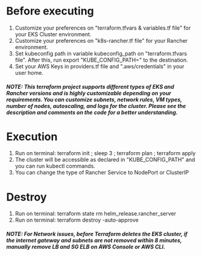 # Before executing
1. Customize your preferences on "terraform.tfvars & variables.tf file" for your EKS Cluster environment.
2. Customize your preferences on "k8s-rancher.tf file" for your Rancher environment.
3. Set kubeconfig path in variable kubeconfig_path on "terraform.tfvars file". After this, run export "KUBE_CONFIG_PATH=" to the destination.
4. Set your AWS Keys in providers.tf file and ".aws/credentials" in your user home.
##### NOTE: This terraform project supports different types of EKS and Rancher versions and is highly customizable depending on your requirements. You can customize subnets, network rules, VM types, number of nodes, autoscaling, and logs for the cluster. Please see the description and comments on the code for a better understanding.



# Execution
1. Run on terminal: terraform init ; sleep 3 ; terraform plan ; terraform apply
2. The cluster will be accessible as declared in "KUBE_CONFIG_PATH" and you can run kubectl commands.
3. You can change the type of Rancher Service to NodePort or ClusterIP
  

# Destroy
1. Run on terminal: terraform state rm helm_release.rancher_server
2. Run on terminal: terraform destroy -auto-approve
##### NOTE: For Network issues, before Terraform deletes the EKS cluster, if the internet gateway and subnets are not removed within 8 minutes, manually remove LB and SG ELB on AWS Console or AWS CLI.
